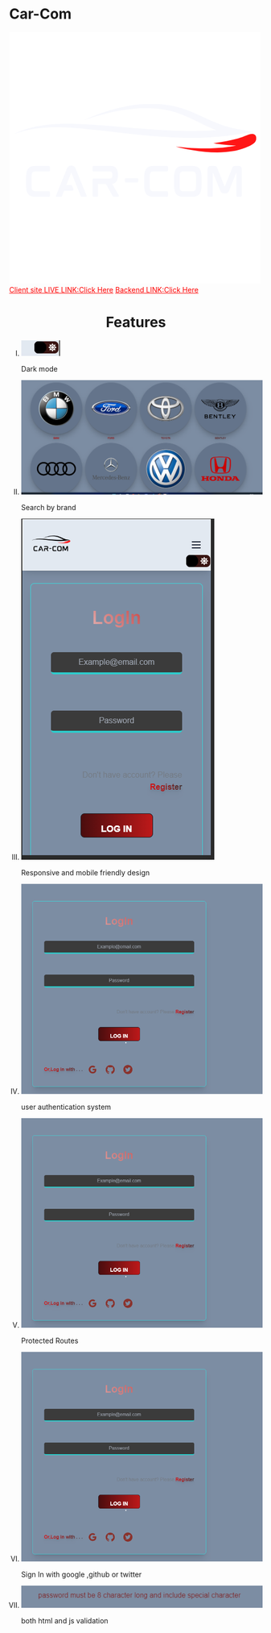 # Car-Com

<img src="./public/images/logo-w.png" alt="">
<a href="https://car-com.web.app/" target="_blank" style="color:red;">Client site LIVE LINK:Click Here</a>
<a href="https://car-com-backend.vercel.app/" target="_blank" style="color:red;">Backend LINK:Click Here</a>

<h1 style="text-align:center;">Features</h1>
<ul style="list-style:upper-roman">
    <li>
        <img src="./public/images/1.png" alt="">
<p>Dark mode</p>
    </li>
    <li>
       <img src="./public/images/2.png" alt="">
<p>Search by brand</p>
    </li>
    <li>
        <img src="./public/images/4.png" alt="">
<p>Responsive and mobile friendly design</p>
    </li>
    <li>
        <img src="./public/images/3.png" alt="">
<p>user authentication system</p>
    </li>
    <li>
        <img src="./public/images/3.png" alt="">
<p>Protected Routes</p>
    </li>
    <li>
        <img src="./public/images/3.png" alt="">
<p>Sign In with google ,github or twitter</p>
    </li>
    <li>
        <img src="./public/images/5.png" alt="">
<p>both html and js validation</p>
    </li>
</ul>






